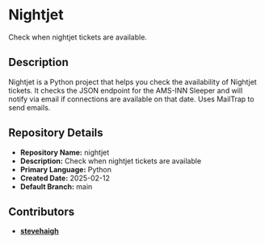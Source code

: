 # Nightjet

Check when nightjet tickets are available.

## Description

Nightjet is a Python project that helps you check the availability of Nightjet tickets. It checks the JSON endpoint for the AMS-INN Sleeper and will notify via email if connections are available on that date. Uses MailTrap to send emails.

## Repository Details

- **Repository Name:** nightjet
- **Description:** Check when nightjet tickets are available
- **Primary Language:** Python
- **Created Date:** 2025-02-12
- **Default Branch:** main

## Contributors

- **[stevehaigh](https://github.com/stevehaigh)**

